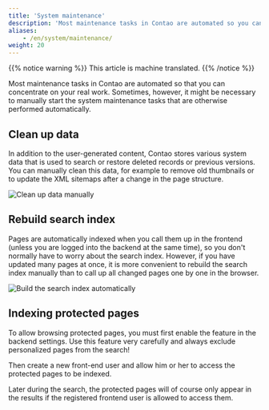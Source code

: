 ```yaml
---
title: 'System maintenance'
description: 'Most maintenance tasks in Contao are automated so you can concentrate on your real work.'
aliases:
    - /en/system/maintenance/
weight: 20
---
```


{{% notice warning %}}
This article is machine translated.
{{% /notice %}}

Most maintenance tasks in Contao are automated so that you can concentrate on your real work. Sometimes, however, it might be necessary to manually start the system maintenance tasks that are otherwise performed automatically.

## Clean up data

In addition to the user-generated content, Contao stores various system data that is used to search or restore deleted records or previous versions. You can manually clean this data, for example to remove old thumbnails or to update the XML sitemaps after a change in the page structure.

![Clean up data manually](/de/system/images/de/daten-manuell-bereinigen.png?classes=shadow)

## Rebuild search index

Pages are automatically indexed when you call them up in the frontend (unless you are logged into the backend at the same time), so you don't normally have to worry about the search index. However, if you have updated many pages at once, it is more convenient to rebuild the search index manually than to call up all changed pages one by one in the browser.

![Build the search index automatically](/de/system/images/de/den-suchindex-automatisch-aufbauen.png?classes=shadow)

## Indexing protected pages

To allow browsing protected pages, you must first enable the feature in the backend settings. Use this feature very carefully and always exclude personalized pages from the search!

Then create a new front-end user and allow him or her to access the protected pages to be indexed.

Later during the search, the protected pages will of course only appear in the results if the registered frontend user is allowed to access them.
